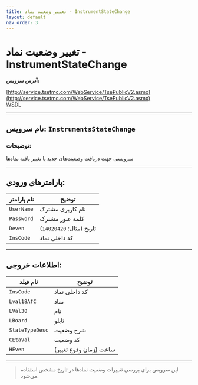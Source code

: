 ```yaml
---
title: تغییر وضعیت نماد - InstrumentStateChange
layout: default
nav_order: 3
---
```


# تغییر وضعیت نماد - InstrumentStateChange

**آدرس سرویس:**

[http://service.tsetmc.com/WebService/TsePublicV2.asmx](http://service.tsetmc.com/WebService/TsePublicV2.asmx)  
[WSDL](http://service.tsetmc.com/WebService/TsePublicV2.asmx?WSDL)

---

## نام سرویس: `InstrumentsStateChange`

### توضیحات:
سرویسی جهت دریافت وضعیت‌های جدید یا تغییر یافته نمادها

---

## پارامترهای ورودی:

| نام پارامتر | توضیح |
|-------------|--------|
| `UserName`  | نام کاربری مشترک |
| `Password`  | کلمه عبور مشترک |
| `Deven`     | تاریخ (مثال: `14020420`) |
| `InsCode`   | کد داخلی نماد |

---

## اطلاعات خروجی:

| نام فیلد       | توضیح               |
|----------------|----------------------|
| `InsCode`      | کد داخلی نماد         |
| `Lval18AfC`    | نماد                  |
| `LVal30`       | نام                   |
| `LBoard`       | تابلو                 |
| `StateTypeDesc`| شرح وضعیت             |
| `CEtaVal`      | کد وضعیت              |
| `HEven`        | ساعت (زمان وقوع تغییر) |

---

> این سرویس برای بررسی تغییرات وضعیت نمادها در تاریخ مشخص استفاده می‌شود.
